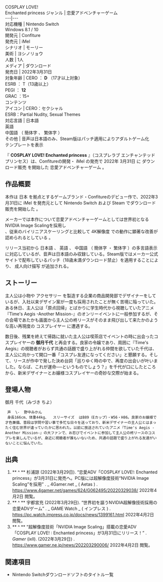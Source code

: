 COSPLAY LOVE!  
Enchanted princess  ジャンル  |  恋愛アドベンチャーゲーム   
---|---  
対応機種  |  Nintendo Switch    
Windows 8.1  /  10  
開発元  |  Confiture   
発売元  |  iMel   
シナリオ  |  モーリー   
美術  |  ヨシノリョウ   
人数  |  1人   
メディア  |  ダウンロード   
発売日  |  2022年3月31日   
対象年齢  |  CERO  ：  **D** （17才以上対象）    
ESRB  ：  T（13歳以上）  
PEGI  ：  **12**  
GRAC  ：15+  
コンテンツ  
アイコン  |  CERO：セクシャル   
ESRB：Partial Nudity, Sexual Themes  
対応言語  |  日本語    
英語  
中国語  （  簡体字  、  繁体字  ）  
その他  |  音声は日本語のみ、Steam版はパッチ適用によりアダルトゲーム化   
テンプレートを表示  
  
『 **COSPLAY LOVE! Enchanted princess** 』（コスプレラブ エンチャンテッドプリンセス）は、Confitureの開発・
iMel  の発売で  2022年  3月31日  に  ダウンロード販売  を開始した  恋愛アドベンチャーゲーム  。

##  作品概要  

本作は  日本  を拠点とするゲームブランド・Confitureのデビュー作で、2022年3月31日に  iMel  を発売元として  Nintendo
Switch  および  Steam  でダウンロード販売を開始した    。

メーカーでは本作について恋愛アドベンチャーゲームとしては世界初となるNVIDIA Image Scalingを採用し  
、従来のバイリニアスケーリングと比較して  4K解像度  での動作に顕著な改善が認められるとしている    。

リリース当初から  日本語  、  英語  、  中国語  （  簡体字  ・  繁体字
）の多言語表示に対応しているが、音声は日本語のみ収録している。Steam版ではメーカー公式サイトで配布しているパッチ（18歳未満ダウンロード禁止）を適用することにより、
成人向け描写  が追加される。

##  ストーリー  

主人公は小物や  アクセサリー
を製造する企業の商品開発部でデザイナーをしているが、入社以来デザイン案が一度も採用されたことが無く苦境に陥っていた。ある休日、主人公は「原点回帰」とばかりに学生時代から視聴していたアニメ『Time's
Aegis -Another
Mission-』のオンリーイベントに一般参加するが、その会場であたかも画面から主人公の柊リースがそのまま飛び出して来たかのような高い再現度の
コスプレイヤー  に遭遇する。

数日後、残業を終えて帰路に就いた主人公は喫茶店でイベントの時に出会ったコスプレイヤーの **御月千代** と再会する。良家の令嬢であり、周囲に『Time's
Aegis』の視聴者がおらず共通の話題で盛り上がれる仲間を欲していた千代は、主人公に向かって開口一番「コスプレ友達になってください」と懇願する。そして、リースが作中で発した決め台詞「巡りゆく時の中で、再度の出会いが叶いました。ならば、これが運命──というものでしょう？」を千代が口にしたところから、新米デザイナーとお嬢様コスプレイヤーの奇妙な交際が始まる。

##  登場人物  

御月 千代（みづき ちよ）

     声  \-  野中みかん 
     身長166cm、体重44kg、  スリーサイズ  はB89（Eカップ）・W56・H86。良家のお嬢様で才色兼備、普段は学問や習い事で多忙な日々を送っており、新米デザイナーの主人公とはまったく住む世界が違っていたかに思われた。以前に放送されていたアニメ『Time's Aegis -Another Mission-』の大ファンで、お忍びでイベントに参加して主人公の柊リースのコスプレを楽しんでいるが、身近に視聴者が誰もいないため、共通の話題で盛り上がれる友達がいないことに悩んでいた。 

##  出典  

  1. ** ^  ** 杉浦諒 (2022年3月29日).  “恋愛ADV「COSPLAY LOVE!: Enchanted princess」が3月31日に発売へ。PC版には超解像度技術“NVIDIA Image Scaling”を採用”  . _ 4Gamer.net  _ (  Aetas  )  .  https://www.4gamer.net/games/624/G062495/20220329038/  2022年4月2日  閲覧。 
  2. ** ^  ** 宇都宮充 (2022年3月29日).  “世界初を謳うNVIDIA超解像技術採用の恋愛ADVゲーム”  . _ GAME Watch  _ (  インプレス  )  .  https://pc.watch.impress.co.jp/docs/news/1399161.html  2022年4月2日  閲覧。 
  3. ** ^  ** “超解像度技術「NVIDIA Image Scaling」搭載の恋愛ADV「COSPLAY LOVE! : Enchanted princess」が3月31日にリリース！”  . _Gamer_ (ixll). (2022年3月29日)  .  https://www.gamer.ne.jp/news/202203290006/  2022年4月2日  閲覧。 

##  関連項目  

  * Nintendo Switchダウンロードソフトのタイトル一覧 

